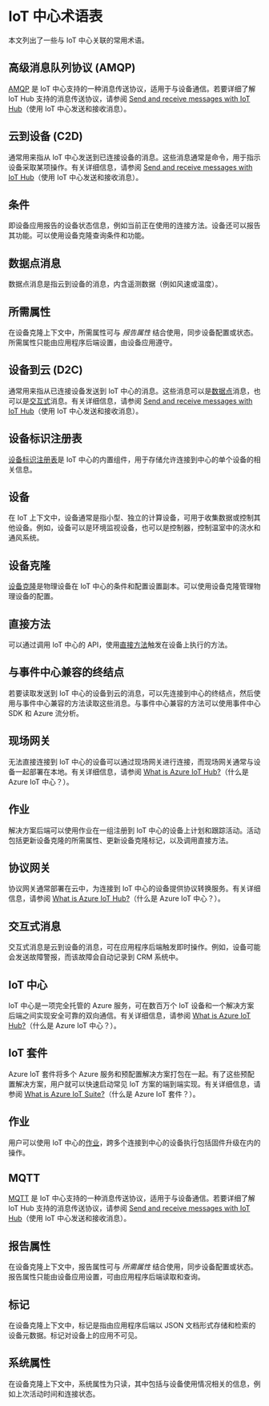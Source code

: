 <properties
 pageTitle="开发人员指南 - 术语表 | Azure"
 description="与 IoT 中心相关的常见术语表"
 services="iot-hub"
 documentationCenter=".net"
 authors="dominicbetts"
 manager="timlt"
 editor=""/>  


<tags
 ms.service="iot-hub"
 ms.devlang="multiple"
 ms.topic="article"
 ms.tgt_pltfrm="na"
 ms.workload="na"
 ms.date="09/30/2016" 
 ms.author="dobett"
 wacn.date="11/07/2016"/>  


# IoT 中心术语表

本文列出了一些与 IoT 中心关联的常用术语。

## 高级消息队列协议 (AMQP)

[AMQP](https://www.amqp.org/) 是 IoT 中心支持的一种消息传送协议，适用于与设备通信。若要详细了解 IoT Hub 支持的消息传送协议，请参阅 [Send and receive messages with IoT Hub](/documentation/articles/iot-hub-devguide-messaging/)（使用 IoT 中心发送和接收消息）。

## 云到设备 (C2D)

通常用来指从 IoT 中心发送到已连接设备的消息。这些消息通常是命令，用于指示设备采取某项操作。有关详细信息，请参阅 [Send and receive messages with IoT Hub](/documentation/articles/iot-hub-devguide-messaging/)（使用 IoT 中心发送和接收消息）。

## 条件

即设备应用报告的设备状态信息，例如当前正在使用的连接方法。设备还可以报告其功能。可以使用设备克隆查询条件和功能。

## <a name="data-point-message"></a> 数据点消息

数据点消息是指云到设备的消息，内含遥测数据（例如风速或温度）。

## 所需属性

在设备克隆上下文中，所需属性可与 *报告属性* 结合使用，同步设备配置或状态。所需属性只能由应用程序后端设置，由设备应用遵守。

## 设备到云 (D2C)

通常用来指从已连接设备发送到 IoT 中心的消息。这些消息可以是[数据点](#data-point-message)消息，也可以是[交互式](#interactive-message)消息。有关详细信息，请参阅 [Send and receive messages with IoT Hub](/documentation/articles/iot-hub-devguide-messaging/)（使用 IoT 中心发送和接收消息）。

## 设备标识注册表

[设备标识注册表](/documentation/articles/iot-hub-devguide-identity-registry/)是 IoT 中心的内置组件，用于存储允许连接到中心的单个设备的相关信息。

## 设备

在 IoT 上下文中，设备通常是指小型、独立的计算设备，可用于收集数据或控制其他设备。例如，设备可以是环境监视设备，也可以是控制器，控制温室中的浇水和通风系统。

## 设备克隆

[设备克隆](/documentation/articles/iot-hub-devguide-device-twins/)是物理设备在 IoT 中心的条件和配置设置副本。可以使用设备克隆管理物理设备的配置。

## 直接方法

可以通过调用 IoT 中心的 API，使用[直接方法](/documentation/articles/iot-hub-devguide-direct-methods/)触发在设备上执行的方法。

## 与事件中心兼容的终结点

若要读取发送到 IoT 中心的设备到云的消息，可以先连接到中心的终结点，然后使用与事件中心兼容的方法读取这些消息。与事件中心兼容的方法可以使用事件中心 SDK 和 Azure 流分析。

## 现场网关

无法直接连接到 IoT 中心的设备可以通过现场网关进行连接，而现场网关通常与设备一起部署在本地。有关详细信息，请参阅 [What is Azure IoT Hub?](/documentation/articles/iot-hub-what-is-iot-hub/)（什么是 Azure IoT 中心？）。

## 作业

解决方案后端可以使用作业在一组注册到 IoT 中心的设备上计划和跟踪活动。活动包括更新设备克隆的所需属性、更新设备克隆标记，以及调用直接方法。

## 协议网关

协议网关通常部署在云中，为连接到 IoT 中心的设备提供协议转换服务。有关详细信息，请参阅 [What is Azure IoT Hub?](/documentation/articles/iot-hub-what-is-iot-hub/)（什么是 Azure IoT 中心？）。

## <a name="interactive-message"></a> 交互式消息

交互式消息是云到设备的消息，可在应用程序后端触发即时操作。例如，设备可能会发送故障警报，而该故障会自动记录到 CRM 系统中。

## IoT 中心

IoT 中心是一项完全托管的 Azure 服务，可在数百万个 IoT 设备和一个解决方案后端之间实现安全可靠的双向通信。有关详细信息，请参阅 [What is Azure IoT Hub?](/documentation/articles/iot-hub-what-is-iot-hub/)（什么是 Azure IoT 中心？）。

## IoT 套件

Azure IoT 套件将多个 Azure 服务和预配置解决方案打包在一起。有了这些预配置解决方案，用户就可以快速启动常见 IoT 方案的端到端实现。有关详细信息，请参阅 [What is Azure IoT Suite?](/documentation/articles/iot-suite-overview/)（什么是 Azure IoT 套件？）。

## 作业

用户可以使用 IoT 中心的[作业](/documentation/articles/iot-hub-devguide-jobs/)，跨多个连接到中心的设备执行包括固件升级在内的操作。

## MQTT

[MQTT](http://mqtt.org/) 是 IoT 中心支持的一种消息传送协议，适用于与设备通信。若要详细了解 IoT Hub 支持的消息传送协议，请参阅 [Send and receive messages with IoT Hub](/documentation/articles/iot-hub-devguide-messaging/)（使用 IoT 中心发送和接收消息）。

## 报告属性

在设备克隆上下文中，报告属性可与 *所需属性* 结合使用，同步设备配置或状态。报告属性只能由设备应用设置，可由应用程序后端读取和查询。

## 标记

在设备克隆上下文中，标记是指由应用程序后端以 JSON 文档形式存储和检索的设备元数据。标记对设备上的应用不可见。

## 系统属性

在设备克隆上下文中，系统属性为只读，其中包括与设备使用情况相关的信息，例如上次活动时间和连接状态。

<!---HONumber=Mooncake_1031_2016-->